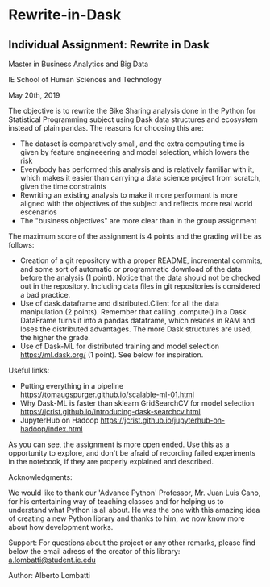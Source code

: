 # Rewrite-in-Dask
## Individual Assignment: Rewrite in Dask

Master in Business Analytics and Big Data

IE School of Human Sciences and Technology

May 20th, 2019


The objective is to rewrite the Bike Sharing analysis done in the Python for Statistical Programming subject using Dask data structures and ecosystem instead of plain pandas.
The reasons for choosing this are:

-  The dataset is comparatively small, and the extra computing time is given by feature engineeering and model selection,        which lowers the risk
-  Everybody has performed this analysis and is relatively familiar with it, which makes it easier than carrying a data          science project from scratch, given the time constraints
-  Rewriting an existing analysis to make it more performant is more aligned with the objectives of the subject and reflects      more real world escenarios
-  The "business objectives" are more clear than in the group assignment


The maximum score of the assignment is 4 points and the grading will be as follows:

-   Creation of a git repository with a proper README, incremental commits, and some sort of automatic or programmatic download of the data before the analysis (1 point). Notice that the data should not be checked out in the repository. Including data files in git repositories is considered a bad practice.
-   Use of dask.dataframe and distributed.Client for all the data manipulation (2 points). Remember that calling .compute() in a Dask DataFrame turns it into a pandas dataframe, which resides in RAM and loses the distributed advantages. The more Dask structures are used, the higher the grade.
-   Use of Dask-ML for distributed training and model selection https://ml.dask.org/ (1 point). See below for inspiration.


Useful links:

- Putting everything in a pipeline https://tomaugspurger.github.io/scalable-ml-01.html
- Why Dask-ML is faster than sklearn GridSearchCV for model selection https://jcrist.github.io/introducing-dask-searchcv.html
- JupyterHub on Hadoop https://jcrist.github.io/jupyterhub-on-hadoop/index.html

As you can see, the assignment is more open ended. Use this as a opportunity to explore, and don't be afraid of recording failed experiments in the notebook, if they are properly explained and described.


Acknowledgments:

We would like to thank our 'Advance Python' Professor, Mr. Juan Luis Cano, for his entertaining way of teaching classes and for helping us to understand what Python is all about. He was the one with this amazing idea of creating a new Python library and thanks to him, we now know more about how development works.


Support:
For questions about the project or any other remarks, please find below the email adress of the creator of this library:
a.lombatti@student.ie.edu

Author:
Alberto Lombatti

